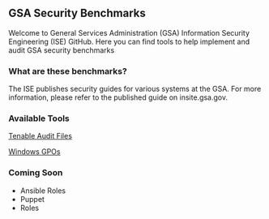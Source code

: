 ## GSA Security Benchmarks

Welcome to General Services Administration (GSA) Information Security Engineering (ISE) GitHub. Here you can find tools to help implement and audit GSA security benchmarks

### What are these benchmarks?

The ISE publishes security guides for various systems at the GSA. For more information, please refer to the published guide on insite.gsa.gov.  

### Available Tools

[Tenable Audit Files](https://drive.google.com/drive/folders/0BwLUd26GHbxiT1hMVUtRTGNKZjg)

[Windows GPOs](https://github.com/GSA/ISE-Security-Benchmark-GPOs)

### Coming Soon
- Ansible Roles
- Puppet
- Roles
